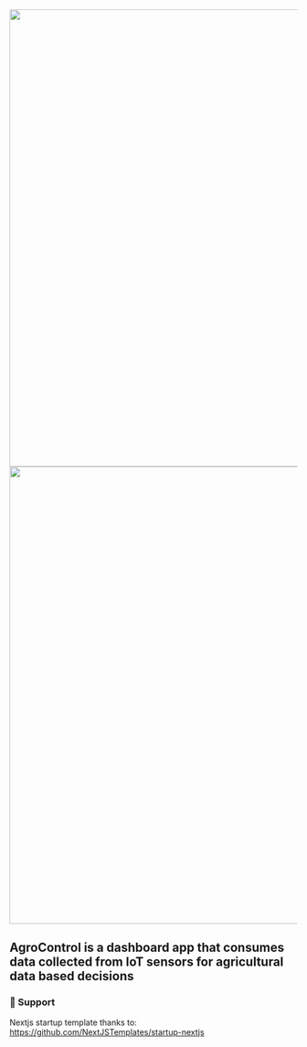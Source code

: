 <center><img src="https://i.imgur.com/tONZwmK.png" width="800px"/></center>
<center><img src="https://i.imgur.com/TQMdlMZ.png" width="800px"/></center>

## AgroControl is a dashboard app that consumes data collected from IoT sensors for agricultural data based decisions

### 💜 Support
Nextjs startup template thanks to: https://github.com/NextJSTemplates/startup-nextjs
